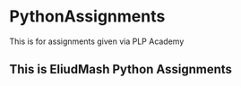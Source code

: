 # PythonAssignments
This is for assignments given via PLP Academy

## This is EliudMash Python Assignments
